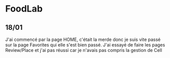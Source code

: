 # FoodLab


## 18/01

J'ai commencé par la page HOME, c'était la merde donc je suis vite passé sur la page Favorites qui elle s'est bien passé.
J'ai essayé de faire les pages Review/Place et j'ai pas réussi car je n'avais pas compris la gestion de Cell
